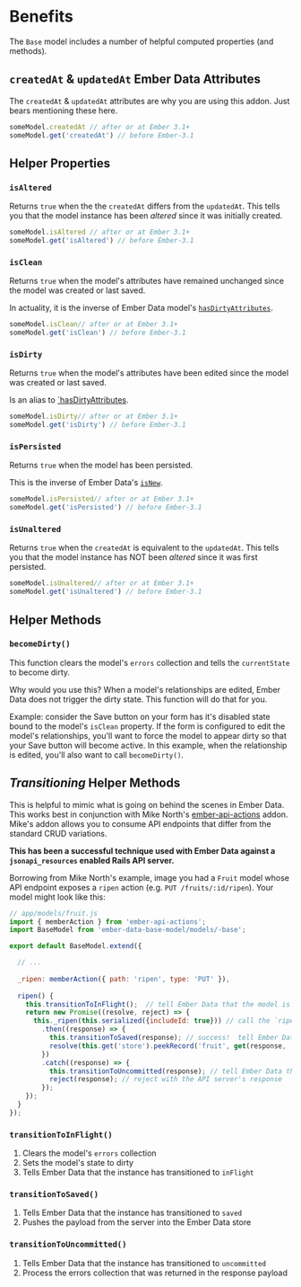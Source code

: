 # Benefits

The `Base` model includes a number of helpful computed properties (and methods).

## `createdAt` & `updatedAt` Ember Data Attributes

The `createdAt` & `updatedAt` attributes are why you are using this addon.  Just bears mentioning
these here.

```javascript
someModel.createdAt // after or at Ember 3.1+
someModel.get('createdAt') // before Ember-3.1
```

## Helper Properties

### `isAltered`

Returns `true` when the the `createdAt` differs from the `updatedAt`.  This tells you that the model
instance has been _altered_ since it was initially created.

```javascript
someModel.isAltered // after or at Ember 3.1+
someModel.get('isAltered') // before Ember-3.1
```

### `isClean`

Returns `true` when the model's attributes have remained unchanged since the model was created
or last saved.

In actuality, it is the inverse of Ember Data model's 
[`hasDirtyAttributes`](https://api.emberjs.com/ember-data/3.10/classes/DS.Model/properties/hasDirtyAttributes?anchor=hasDirtyAttributes).

```javascript
someModel.isClean// after or at Ember 3.1+
someModel.get('isClean') // before Ember-3.1
```

### `isDirty`

Returns `true` when the model's attributes have been edited since the model was created or last
saved.

Is an alias to 
[`hasDirtyAttributes](https://api.emberjs.com/ember-data/3.10/classes/DS.Model/properties/hasDirtyAttributes?anchor=hasDirtyAttributes).

```javascript
someModel.isDirty// after or at Ember 3.1+
someModel.get('isDirty') // before Ember-3.1
```

### `isPersisted`

Returns `true` when the model has been persisted.

This is the inverse of Ember Data's
[`isNew`](https://api.emberjs.com/ember-data/3.10/classes/DS.Model/properties/isNew?anchor=isNew).

```javascript
someModel.isPersisted// after or at Ember 3.1+
someModel.get('isPersisted') // before Ember-3.1
```

### `isUnaltered`

Returns `true` when the `createdAt` is equivalent to the `updatedAt`.  This tells you that the model
instance has NOT been _altered_ since it was first persisted.

```javascript
someModel.isUnaltered// after or at Ember 3.1+
someModel.get('isUnaltered') // before Ember-3.1
```

## Helper Methods

### `becomeDirty()`

This function clears the model's `errors` collection and tells the `currentState` to become dirty.

Why would you use this?  When a model's relationships are edited, Ember Data does not trigger the dirty
state.  This function will do that for you.

Example: consider the Save button on your form has it's disabled state bound to the model's `isClean`
property.  If the form is configured to edit the model's relationships, you'll want to force
the model to appear dirty so that your Save button will become active.  In this example, when the
relationship is edited, you'll also want to call `becomeDirty()`.

## _Transitioning_ Helper Methods

This is helpful to mimic what is going on behind the scenes in Ember Data.  This works best in conjunction
with Mike North's [ember-api-actions](https://github.com/mike-north/ember-api-actions) addon.
Mike's addon allows you to consume API endpoints that differ from the standard CRUD variations.

**This has been a successful technique used with Ember Data against a `jsonapi_resources` enabled Rails
API server.**

Borrowing from Mike North's example, image you had a `Fruit` model whose API endpoint exposes a `ripen`
action (e.g. `PUT /fruits/:id/ripen`).  Your model might look like this:

```javascript
// app/models/fruit.js
import { memberAction } from 'ember-api-actions';
import BaseModel from 'ember-data-base-model/models/-base';

export default BaseModel.extend({

  // ...
  
  _ripen: memberAction({ path: 'ripen', type: 'PUT' }),
  
  ripen() {
    this.transitionToInFlight();  // tell Ember Data that the model is being transmitted to API server
    return new Promise((resolve, reject) => {
      this._ripen(this.serialized({includeId: true})) // call the `ripen` end point that `ember-api-actions` provides ... thanks Mike!
        .then((response) => {
          this.transitionToSaved(response); // success!  tell Ember Data this model has been saved
          resolve(this.get('store').peekRecord('fruit', get(response, 'data.id')));   // resolve with the updated model instance  
        })
        .catch((response) => {
          this.transitionToUncommitted(response); // tell Ember Data that this model failed persistence and update the model's `errors` collection
          reject(response); // reject with the API server's response 
        });
    });
  }
});
```

### `transitionToInFlight()`

1. Clears the model's `errors` collection
1. Sets the model's state to dirty
1. Tells Ember Data that the instance has transitioned to `inFlight`

### `transitionToSaved()`

1. Tells Ember Data that the instance has transitioned to `saved`
1. Pushes the payload from the server into the Ember Data store

### `transitionToUncommitted()`

1. Tells Ember Data that the instance has transitioned to `uncommitted`
1. Process the errors collection that was returned in the response payload 
